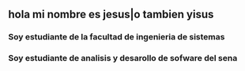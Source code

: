 ## hola mi nombre es jesus|o tambien yisus
### Soy estudiante de la facultad de ingenieria de sistemas
### Soy estudiante de analisis y desarollo de sofware del sena
